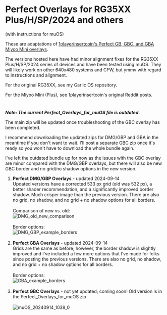 # Perfect Overlays for RG35XX Plus/H/SP/2024 and others
(with instructions for muOS)

These are adaptations of [1playerinsertcoin's Perfect GB, GBC, and GBA Miyoo Mini overlays](https://www.reddit.com/u/1playerinsertcoin/s/yhapRMwOJz).

The versions hosted here have had minor alignment fixes for the RG35XX Plus/H/SP/2024 series of devices and have been tested using muOS. They will likely work on other 640x480 systems and CFW, but ymmv with regard to instructions and alignment.

For the original RG35XX, see my Garlic OS repository.

For the Miyoo Mini (Plus), see 1playerinsertcoin's original Reddit posts.
#
***Note: The current Perfect_Overlays_for_muOS file is outdated.***

The main zip will be updated once troubleshooting of the GBC overlay has been completed.

I recommend downloading the updated zips for DMG/GBP and GBA in the meantime if you don't want to wait. I'll post a separate GBC zip once it's ready so you won't have to download the whole bundle again.

I've left the outdated bundle up for now as the issues with the GBC overlay are minor compared with the DMG/GBP overlays, but there will also be new GBC border and no grid/no shadow options in the new version.

1. **Perfect DMG/GBP Overlays** - updated 2024-09-14<br>Updated versions have a corrected 533 px grid (old was 532 px), a better shader recommendation, and a significantly improved border shadow. Much crisper image than the previous version. There are also no grid, no shadow, and no grid + no shadow options for all borders.<br><br>Comparison of new vs. old:<br>![DMG_old_new_comparison](https://github.com/user-attachments/assets/24efce93-6c46-49d5-b2af-20278a3f5261)<br><br>Border options:<br>![DMG_GBP_example_borders](https://github.com/user-attachments/assets/ddad0d35-1a17-4564-aed2-97aa497bd7db)<br><br>
2. **Perfect GBA Overlays** - updated 2024-09-14<br>Grids are the same as before; however, the border shadow is slightly improved and I've included a few more options that I've made for folks since posting the previous versions. There are also no grid, no shadow, and no grid + no shadow options for all borders.<br><br>Border options:<br>![GBA_example_borders](https://github.com/user-attachments/assets/17c2ddcf-d249-4d77-9d1a-12816d978408)<br><br>
3. **Perfect GBC Overlays** - not yet updated; coming soon! Old version is in the Perfect_Overlays_for_muOS zip<br><br>![muOS_20240914_1039_0](https://github.com/user-attachments/assets/64c45fd1-d05d-48b3-bf73-2af3420ba261)
<br><br>



